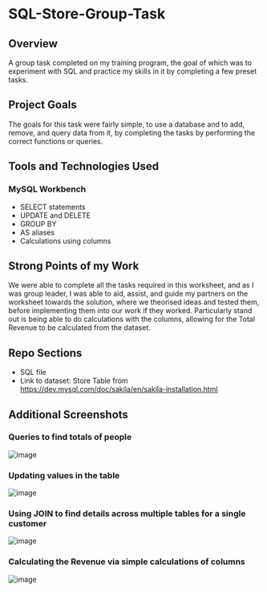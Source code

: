 # SQL-Store-Group-Task
## Overview
A group task completed on my training program, the goal of which was to experiment with SQL and practice my skills in it by completing a few preset tasks.

## Project Goals
The goals for this task were fairly simple, to use a database and to add, remove, and query data from it, by completing the tasks by performing the correct functions or queries.

## Tools and Technologies Used
### MySQL Workbench
- SELECT statements
- UPDATE and DELETE
- GROUP BY
- AS aliases
- Calculations using columns

## Strong Points of my Work
We were able to complete all the tasks required in this worksheet, and as I was group leader, I was able to aid, assist, and guide my partners on the worksheet towards the solution, where we theorised ideas and tested them, before implementing them into our work if they worked. Particularly stand out is being able to do calculations with the columns, allowing for the Total Revenue to be calculated from the dataset.

## Repo Sections
- SQL file
- Link to dataset: Store Table from https://dev.mysql.com/doc/sakila/en/sakila-installation.html

## Additional Screenshots

### Queries to find totals of people

![image](https://github.com/Rayan-Arshed/SQL-Store-Group-Task/assets/95011650/b399d02b-aeac-42e6-9a45-f97d64424c33)

### Updating values in the table

![image](https://github.com/Rayan-Arshed/SQL-Store-Group-Task/assets/95011650/77f41751-c809-4260-a7e2-7cc2987231b6)

### Using JOIN to find details across multiple tables for a single customer

![image](https://github.com/Rayan-Arshed/SQL-Store-Group-Task/assets/95011650/2276f7bb-f06a-47c6-a783-4189b53c694d)

### Calculating the Revenue via simple calculations of columns

![image](https://github.com/Rayan-Arshed/SQL-Store-Group-Task/assets/95011650/4ec66ff5-02dc-4e4b-b604-89a9003b3db8)
